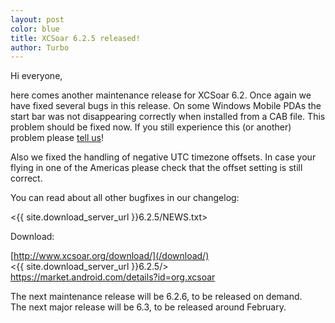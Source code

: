 ```yaml
---
layout: post
color: blue
title: XCSoar 6.2.5 released!
author: Turbo
---
```

Hi everyone,

here comes another maintenance release for XCSoar 6.2. Once again we have
fixed several bugs in this release. On some Windows Mobile PDAs the
start bar was not disappearing correctly when installed from a CAB file. This
problem should be fixed now. If you still experience this (or another) problem
please [tell us](/develop/new_ticket.html)!

Also we fixed the handling of negative UTC timezone offsets. In case your
flying in one of the Americas please check that the offset setting is still
correct.

You can read about all other bugfixes in our changelog:

 <{{ site.download_server_url }}6.2.5/NEWS.txt>

Download:

 [http://www.xcsoar.org/download/](/download/)  
 <{{ site.download_server_url }}6.2.5/>  
 <https://market.android.com/details?id=org.xcsoar>  

The next maintenance release will be 6.2.6, to be released on demand.  
The next major release will be 6.3, to be released around February.

